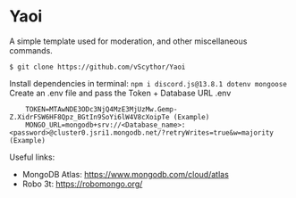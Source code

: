 # Yaoi
A simple template used for moderation, and other miscellaneous commands.
``` 
$ git clone https://github.com/vScythor/Yaoi
```
Install dependencies in terminal: `npm i discord.js@13.8.1 dotenv mongoose` <br>
Create an .env file and pass the Token + Database URL
.env
```
    TOKEN=MTAwNDE3ODc3NjQ4MzE3MjUzMw.Gemp-Z.XidrFSW6HF8Qpz_BGtIn9SoYi6lW4V8cXoipTe (Example)
    MONGO_URL=mongodb+srv://<Database_name>:<password>@cluster0.jsri1.mongodb.net/?retryWrites=true&w=majority (Example)
```

Useful links:
- MongoDB Atlas: https://www.mongodb.com/cloud/atlas
- Robo 3t: https://robomongo.org/
